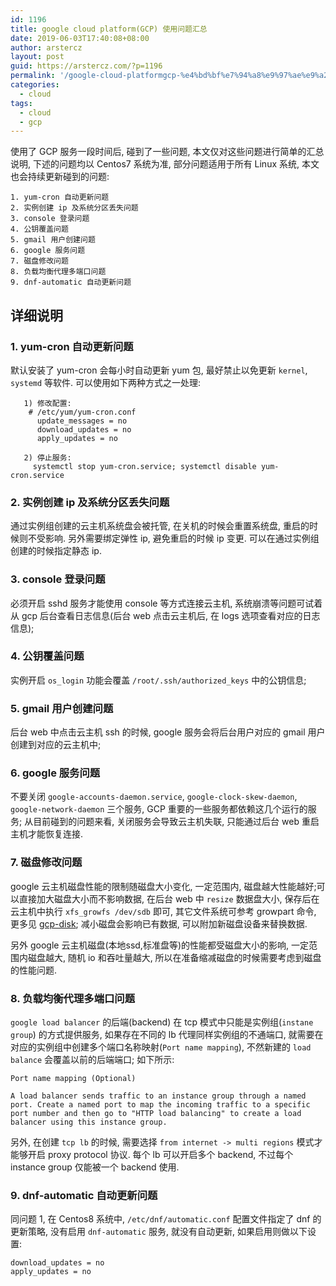 ```yaml
---
id: 1196
title: google cloud platform(GCP) 使用问题汇总
date: 2019-06-03T17:40:08+08:00
author: arstercz
layout: post
guid: https://arstercz.com/?p=1196
permalink: '/google-cloud-platformgcp-%e4%bd%bf%e7%94%a8%e9%97%ae%e9%a2%98%e6%b1%87%e6%80%bb/'
categories:
  - cloud
tags:
  - cloud
  - gcp
---
```

使用了 GCP 服务一段时间后, 碰到了一些问题, 本文仅对这些问题进行简单的汇总说明, 下述的问题均以 Centos7 系统为准, 部分问题适用于所有 Linux 系统, 本文也会持续更新碰到的问题:

```
1. yum-cron 自动更新问题
2. 实例创建 ip 及系统分区丢失问题
3. console 登录问题
4. 公钥覆盖问题
5. gmail 用户创建问题
6. google 服务问题
7. 磁盘修改问题
8. 负载均衡代理多端口问题
9. dnf-automatic 自动更新问题
```

## 详细说明

### 1. yum-cron 自动更新问题

默认安装了 yum-cron 会每小时自动更新 yum 包, 最好禁止以免更新 `kernel`, `systemd` 等软件. 可以使用如下两种方式之一处理:

```
   1) 修改配置:
    # /etc/yum/yum-cron.conf
      update_messages = no
      download_updates = no
      apply_updates = no

   2) 停止服务:
     systemctl stop yum-cron.service; systemctl disable yum-cron.service
```

### 2. 实例创建 ip 及系统分区丢失问题

通过实例组创建的云主机系统盘会被托管, 在关机的时候会重置系统盘, 重启的时候则不受影响. 另外需要绑定弹性 ip, 避免重启的时候 ip 变更. 可以在通过实例组创建的时候指定静态 ip.

### 3. console 登录问题

必须开启 sshd 服务才能使用 console 等方式连接云主机, 系统崩溃等问题可试着从 gcp 后台查看日志信息(后台 web 点击云主机后, 在 logs 选项查看对应的日志信息);

### 4. 公钥覆盖问题

实例开启 `os_login` 功能会覆盖 `/root/.ssh/authorized_keys` 中的公钥信息;

### 5. gmail 用户创建问题

后台 web 中点击云主机 ssh 的时候, google 服务会将后台用户对应的 gmail 用户创建到对应的云主机中;

### 6. google 服务问题

不要关闭 `google-accounts-daemon.service`, `google-clock-skew-daemon`, `google-network-daemon` 三个服务, GCP 重要的一些服务都依赖这几个运行的服务; 从目前碰到的问题来看, 关闭服务会导致云主机失联, 只能通过后台 web 重启主机才能恢复连接.

### 7. 磁盘修改问题

google 云主机磁盘性能的限制随磁盘大小变化, 一定范围内, 磁盘越大性能越好;可以直接加大磁盘大小而不影响数据, 在后台 web 中 `resize` 数据盘大小, 保存后在云主机中执行 `xfs_growfs /dev/sdb` 即可, 其它文件系统可参考 growpart 命令, 更多见 <a href="https://cloud.google.com/compute/docs/disks/add-persistent-disk">gcp-disk</a>; 减小磁盘会影响已有数据, 可以附加新磁盘设备来替换数据.

另外 google 云主机磁盘(本地ssd,标准盘等)的性能都受磁盘大小的影响, 一定范围内磁盘越大, 随机 io 和吞吐量越大, 所以在准备缩减磁盘的时候需要考虑到磁盘的性能问题.

### 8. 负载均衡代理多端口问题

`google load balancer` 的后端(backend) 在 tcp 模式中只能是实例组(`instane group`) 的方式提供服务, 如果存在不同的 lb 代理同样实例组的不通端口, 就需要在对应的实例组中创建多个端口名称映射(`Port name mapping`), 不然新建的 `load balance` 会覆盖以前的后端端口; 如下所示:

```
Port name mapping (Optional)

A load balancer sends traffic to an instance group through a named port. Create a named port to map the incoming traffic to a specific port number and then go to "HTTP load balancing" to create a load balancer using this instance group.
```

另外, 在创建 `tcp lb` 的时候, 需要选择 `from internet -> multi regions` 模式才能够开启 proxy protocol 协议. 每个 lb 可以开启多个 backend, 不过每个 instance group 仅能被一个 backend 使用.

### 9. dnf-automatic 自动更新问题

同问题 1, 在 Centos8 系统中, `/etc/dnf/automatic.conf` 配置文件指定了 dnf 的更新策略, 没有启用 `dnf-automatic` 服务, 就没有自动更新, 如果启用则做以下设置:
```
download_updates = no
apply_updates = no
```
